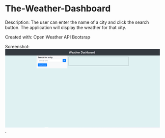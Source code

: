 # The-Weather-Dashboard
Description:
The user can enter the name of a city and click the search button. The application will display the weather for that city.

Created with:
Open Weather API
Bootsrap

Screenshot:
![Screenshot](Screenshot%2012.png).
